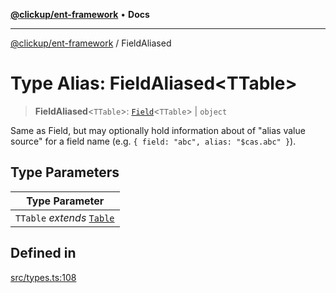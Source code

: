 [**@clickup/ent-framework**](../README.md) • **Docs**

***

[@clickup/ent-framework](../globals.md) / FieldAliased

# Type Alias: FieldAliased\<TTable\>

> **FieldAliased**\<`TTable`\>: [`Field`](Field.md)\<`TTable`\> \| `object`

Same as Field, but may optionally hold information about of "alias value
source" for a field name (e.g. `{ field: "abc", alias: "$cas.abc" }`).

## Type Parameters

| Type Parameter |
| ------ |
| `TTable` *extends* [`Table`](Table.md) |

## Defined in

[src/types.ts:108](https://github.com/clickup/ent-framework/blob/master/src/types.ts#L108)
